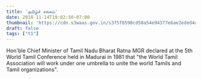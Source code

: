 ```yaml
---
title: 'தமிழ்ச் சங்கம்'
date: 2018-11-14T19:02:50-07:00
thumbnail: 'https://cdn.s3waas.gov.in/s3f5f8590cd58a54e94377e6ae2eded4d9/uploads/bfi_thumb/2018062832-olwdoms8jrr8mi0xhbr9vgklmr9cqq10lif04ie9k0.jpg'
draft: false
tags: ["t1"]
---
```


Hon'ble Chief Minister of Tamil Nadu Bharat Ratna MGR declared at the 5th World Tamil Conference held in Madurai in 1981 that "the World Tamil Association will work under one umbrella to unite the world Tamils ​​and Tamil organizations".

